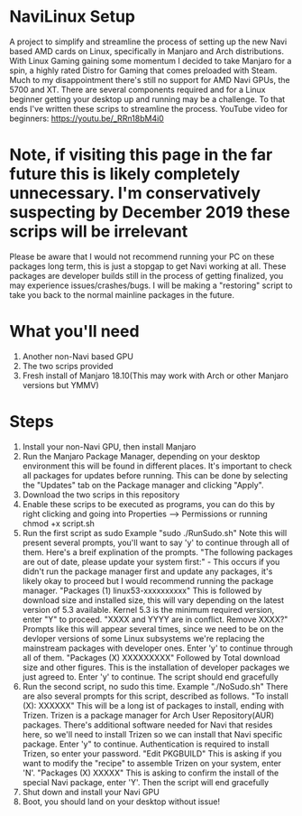 # NaviLinux Setup
A project to simplify and streamline the process of setting up the new Navi based AMD cards on Linux, specifically in Manjaro and Arch distributions.
With Linux Gaming gaining some momentum I decided to take Manjaro for a spin, a highly rated Distro for Gaming that comes preloaded with Steam. Much to my disappointment there's still no support for AMD Navi GPUs, the 5700 and XT. There are several components required and for a Linux beginner getting your desktop up and running may be a challenge. To that ends I've written these scrips to streamline the process. 
YouTube video for beginners: https://youtu.be/_RRn18bM4i0
# Note, if visiting this page in the far future this is likely completely unnecessary. I'm conservatively suspecting by December 2019 these scrips will be irrelevant
Please be aware that I would not recommend running your PC on these packages long term, this is just a stopgap to get Navi working at all. These packages are developer builds still in the process of getting finalized, you may experience issues/crashes/bugs. I will be making a "restoring" script to take you back to the normal mainline packages in the future. 
# What you'll need
1. Another non-Navi based GPU
2. The two scrips provided
3. Fresh install of Manjaro 18.10(This may work with Arch or other Manjaro versions but YMMV)
# Steps
1. Install your non-Navi GPU, then install Manjaro
3. Run the Manjaro Package Manager, depending on your desktop environment this will be found in different places. It's important to check all packages for updates before running. This can be done by selecting the "Updates" tab on the Package manager and clicking "Apply".
2. Download the two scrips in this repository
3. Enable these scrips to be executed as programs, you can do this by right clicking and going into Properties --> Permissions or running chmod +x script.sh
4. Run the first script as sudo Example "sudo ./RunSudo.sh"
  Note this will present several prompts, you'll want to say 'y' to continue through all of them. Here's a breif explination of the prompts.
  "The following packages are out of date, please update your system first:" - This occurs if you didn't run the package manager first and update any packages, it's likely okay to proceed but I would recommend running the package manager.
  "Packages (1) linux53-xxxxxxxxxx" This is followed by download size and installed size, this will vary depending on the latest version of 5.3 available. Kernel 5.3 is the minimum required version, enter "Y" to proceed.
   "XXXX and YYYY are in conflict. Remove XXXX?" Prompts like this will appear several times, since we need to be on the devloper versions of some Linux subsystems we're replacing the mainstream packages with developer ones. Enter 'y' to continue through all of them.
   "Packages (X) XXXXXXXXX" Followed by Total download size and other figures. This is the installation of developer packages we just agreed to. Enter 'y' to continue.
   The script should end gracefully
 5. Run the second script, no sudo this time. Example "./NoSudo.sh"
  There are also several prompts for this script, described as follows.
  "To install (X): XXXXXX" This will be a long ist of packages to install, ending with Trizen. Trizen is a package manager for Arch User Repository(AUR) packages. There's additional software needed for Navi that resides here, so we'll need to install Trizen so we can install that Navi specific package. Enter 'y" to continue. 
  Authentication is required to install Trizen, so enter your password.
  "Edit PKGBUILD" This is asking if you want to modify the "recipe" to assemble Trizen on your system, enter 'N'.
  "Packages (X) XXXXX" This is asking to confirm the install of the special Navi package, enter 'Y'.
  Then the script will end gracefully
6. Shut down and install your Navi GPU
7. Boot, you should land on your desktop without issue!
  
  
